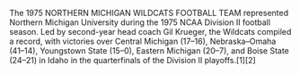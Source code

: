 The 1975 NORTHERN MICHIGAN WILDCATS FOOTBALL TEAM represented Northern Michigan University during the 1975 NCAA Division II football season. Led by second-year head coach Gil Krueger, the Wildcats compiled a record, with victories over Central Michigan (17–16), Nebraska–Omaha (41–14), Youngstown State (15–0), Eastern Michigan (20–7), and Boise State (24–21) in Idaho in the quarterfinals of the Division II playoffs.[1][2]
